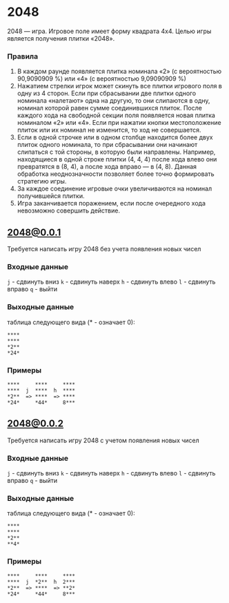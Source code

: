 # 2048

2048 — игра. Игровое поле имеет форму квадрата 4x4. Целью игры является получения плитки «2048».

### Правила
1. В каждом раунде появляется плитка номинала «2» (с вероятностью 90,9090909 %) или «4» (с вероятностью 9,09090909 %)
2. Нажатием стрелки игрок может скинуть все плитки игрового поля в одну из 4 сторон. Если при сбрасывании две плитки одного номинала «налетают» одна на другую, то они слипаются в одну, номинал которой равен сумме соединившихся плиток. После каждого хода на свободной секции поля появляется новая плитка номиналом «2» или «4». Если при нажатии кнопки местоположение плиток или их номинал не изменится, то ход не совершается.
3. Если в одной строчке или в одном столбце находится более двух плиток одного номинала, то при сбрасывании они начинают слипаться с той стороны, в которую были направлены. Например, находящиеся в одной строке плитки (4, 4, 4) после хода влево они превратятся в (8, 4), а после хода вправо — в (4, 8). Данная обработка неоднозначности позволяет более точно формировать стратегию игры.
4. За каждое соединение игровые очки увеличиваются на номинал получившейся плитки.
5. Игра заканчивается поражением, если после очередного хода невозможно совершить действие.

## 2048@0.0.1
Требуется написать игру 2048 без учета появления новых чисел

### Входные данные
`j` - сдвинуть вниз
`k` - сдвинуть наверх
`h` - сдвинуть влево
`l` - сдвинуть вправо
`q` - выйти

### Выходные данные
таблица следующего вида (* - означает 0):
```
****	
****	
*2**	
*24*
```

### Примеры
```
****     ****     ****	
****  j  ****  h  ****
*2**  => ****  => ****
*24*     *44*     8***
```

## 2048@0.0.2
Требуется написать игру 2048 с учетом появления новых чисел

### Входные данные
`j` - сдвинуть вниз
`k` - сдвинуть наверх
`h` - сдвинуть влево
`l` - сдвинуть вправо
`q` - выйти

### Выходные данные
таблица следующего вида (* - означает 0):
```
****	
****	
*2**	
**4*
```

### Примеры
```
****     ****     ****	
****  j  *2**  h  2***
*2**  => ****  => **2*
*24*     *44*     8***
```

